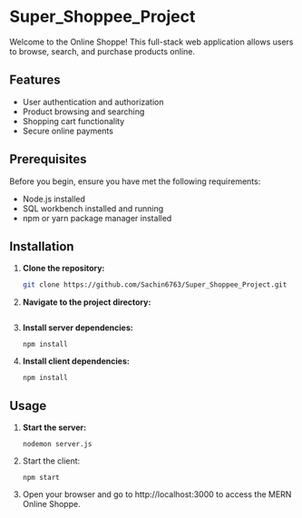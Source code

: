 # Super_Shoppee_Project

Welcome to the Online Shoppe! This full-stack web application allows users to browse, search, and purchase products online.

## Features

- User authentication and authorization
- Product browsing and searching
- Shopping cart functionality
- Secure online payments

## Prerequisites

Before you begin, ensure you have met the following requirements:

- Node.js installed
- SQL workbench installed and running
- npm or yarn package manager installed

## Installation

1. **Clone the repository:**

   ```bash
   git clone https://github.com/Sachin6763/Super_Shoppee_Project.git

   ```

2. **Navigate to the project directory:**

   ```cd Super_Shoppe_Project
   ```

3. **Install server dependencies:**

   ```cd Backend
   npm install

   ```

4. **Install client dependencies:**

   ```cd Frontend
   npm install
   ```

## Usage

1. **Start the server:**

   ```cd server
   nodemon server.js

   ```

2. Start the client:

   ```cd Frontend
   npm start

   ```

3. Open your browser and go to http://localhost:3000 to access the MERN Online Shoppe.
